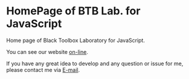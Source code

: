 # HomePage of BTB Lab. for JavaScript
Home page of Black Toolbox Laboratory for JavaScript.

You can see our website [on-line](https://blacktoolboxlaboratory.github.io/javascript).

If you have any great idea to develop and any question or issue for me, please contact me via [E-mail](mailto://vannoel@cogman.org).